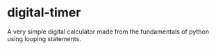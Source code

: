 # digital-timer
A very simple digital calculator made from the fundamentals of python using looping statements.
